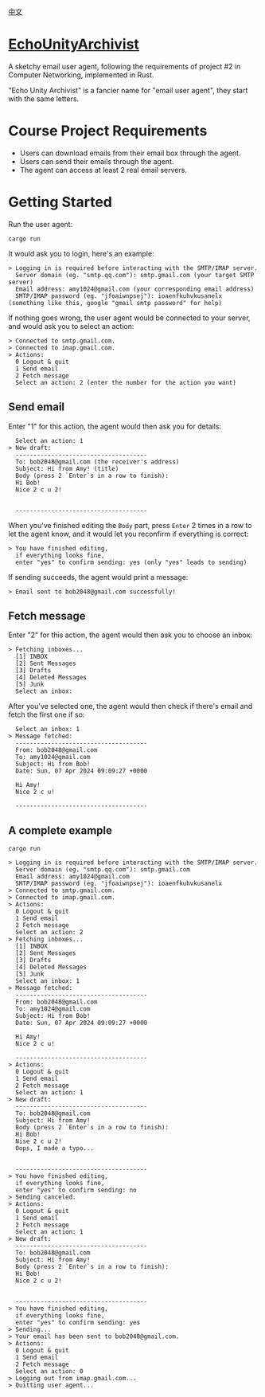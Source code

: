 [中文](https://github.com/Somnia1337/EchoUnityArchivist/blob/main/README-ZH.md)

# [EchoUnityArchivist](https://github.com/Somnia1337/EchoUnityArchivist)

A sketchy email user agent, following the requirements of project #2 in Computer Networking, implemented in Rust.

"Echo Unity Archivist" is a fancier name for "email user agent", they start with the same letters.

# Course Project Requirements

- Users can download emails from their email box through the agent.
- Users can send their emails through the agent.
- The agent can access at least 2 real email servers.

# Getting Started

Run the user agent:

```shell
cargo run
```

It would ask you to login, here's an example:

```text
> Logging in is required before interacting with the SMTP/IMAP server.
  Server domain (eg. "smtp.qq.com"): smtp.gmail.com (your target SMTP server)
  Email address: amy1024@gmail.com (your corresponding email address)
  SMTP/IMAP password (eg. "jfoaiwnpsej"): ioaenfkuhvkusanelx (something like this, google "gmail smtp password" for help)
```

If nothing goes wrong, the user agent would be connected to your server, and would ask you to select an action:

```text
> Connected to smtp.gmail.com.
> Connected to imap.gmail.com.
> Actions:
  0 Logout & quit
  1 Send email
  2 Fetch message
  Select an action: 2 (enter the number for the action you want)
```

## Send email

Enter "1" for this action, the agent would then ask you for details: 

```text
  Select an action: 1
> New draft:
  -------------------------------------
  To: bob2048@gmail.com (the receiver's address)
  Subject: Hi from Amy! (title)
  Body (press 2 `Enter`s in a row to finish):
  Hi Bob!
  Nice 2 c u 2!


  -------------------------------------
```

When you've finished editing the `Body` part, press `Enter` 2 times in a row to let the agent know, and it would let you reconfirm if everything is correct:

```text
> You have finished editing,
  if everything looks fine,
  enter "yes" to confirm sending: yes (only "yes" leads to sending)
```

If sending succeeds, the agent would print a message:

```text
> Email sent to bob2048@gmail.com successfully!
```

## Fetch message

Enter "2" for this action, the agent would then ask you to choose an inbox:

```text
> Fetching inboxes...
  [1] INBOX
  [2] Sent Messages
  [3] Drafts
  [4] Deleted Messages
  [5] Junk
  Select an inbox:
```

After you've selected one, the agent would then check if there's email and fetch the first one if so:

```text
  Select an inbox: 1
> Message fetched:
  -------------------------------------
  From: bob2048@gmail.com
  To: amy1024@gmail.com
  Subject: Hi from Bob!
  Date: Sun, 07 Apr 2024 09:09:27 +0000
  
  Hi Amy!
  Nice 2 c u!
  
  -------------------------------------
```

## A complete example

```shell
cargo run
```

```text
> Logging in is required before interacting with the SMTP/IMAP server.
  Server domain (eg. "smtp.qq.com"): smtp.gmail.com
  Email address: amy1024@gmail.com
  SMTP/IMAP password (eg. "jfoaiwnpsej"): ioaenfkuhvkusanelx
> Connected to smtp.gmail.com.
> Connected to imap.gmail.com.
> Actions:
  0 Logout & quit
  1 Send email
  2 Fetch message
  Select an action: 2
> Fetching inboxes...
  [1] INBOX
  [2] Sent Messages
  [3] Drafts
  [4] Deleted Messages
  [5] Junk
  Select an inbox: 1
> Message fetched:
  -------------------------------------
  From: bob2048@gmail.com
  To: amy1024@gmail.com
  Subject: Hi from Bob!
  Date: Sun, 07 Apr 2024 09:09:27 +0000
  
  Hi Amy!
  Nice 2 c u!
  
  -------------------------------------
> Actions:
  0 Logout & quit
  1 Send email
  2 Fetch message
  Select an action: 1
> New draft:
  -------------------------------------
  To: bob2048@gmail.com
  Subject: Hi from Amy!
  Body (press 2 `Enter`s in a row to finish):
  Hi Bob!
  Nise 2 c u 2!
  Oops, I made a typo...


  -------------------------------------
> You have finished editing,
  if everything looks fine,
  enter "yes" to confirm sending: no
> Sending canceled.
> Actions:
  0 Logout & quit
  1 Send email
  2 Fetch message
  Select an action: 1
> New draft:
  -------------------------------------
  To: bob2048@gmail.com
  Subject: Hi from Amy!
  Body (press 2 `Enter`s in a row to finish):
  Hi Bob!
  Nice 2 c u 2!


  -------------------------------------
> You have finished editing,
  if everything looks fine,
  enter "yes" to confirm sending: yes
> Sending...
> Your email has been sent to bob2048@gmail.com.
> Actions:
  0 Logout & quit
  1 Send email
  2 Fetch message
  Select an action: 0
> Logging out from imap.gmail.com...
> Quitting user agent...
```
